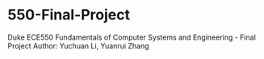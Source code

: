 # 550-Final-Project
Duke ECE550 Fundamentals of Computer Systems and Engineering - Final Project
Author: Yuchuan Li, Yuanrui Zhang
